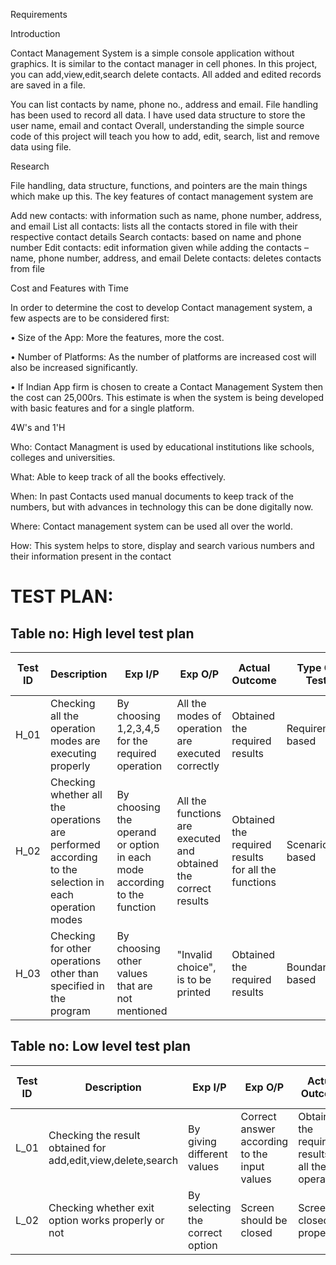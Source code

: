 Requirements

Introduction

Contact Management System is a simple console application without graphics. It is similar to the contact manager in cell phones. In this  project, you can add,view,edit,search
delete contacts. All added and edited records are saved in a file.

You can list contacts by name, phone no., address and email. File handling has been used to record all data. I have used data structure to store the user name, email and contact 
Overall, understanding the simple source code of this project will teach you how to add, edit, search, list and remove data using file.

Research

File handling, data structure, functions, and pointers are the main things which make up this. The key features of contact management system are

Add new contacts: with information such as name, phone number, address, and email
List all contacts: lists all the contacts stored in file with their respective contact details
Search contacts: based on name and phone number
Edit contacts: edit information given while adding the contacts – name, phone number, address, and email
Delete contacts: deletes contacts from file

Cost and Features with Time

In order to determine the cost to develop Contact management system, a few aspects are to be considered first:

• Size of the App: More the features, more the cost.

• Number of Platforms: As the number of platforms are increased cost will also be increased significantly.

• If Indian App firm is chosen to create a Contact Management System then the cost can 25,000rs. 
 This estimate is when the system is being developed with basic features and for a single platform.

4W's and 1'H

Who:
Contact Managment is used by educational institutions like schools, colleges and universities.

What:
Able to keep track of all the books effectively.

When:
In past Contacts used manual documents to keep track of the numbers, but with advances in technology this can be done digitally now.

Where:
Contact management system can be used all over the world.

How:
This system helps to store, display and search various  numbers and their information present in the contact

# TEST PLAN:

## Table no: High level test plan

| **Test ID** | **Description**                                              | **Exp I/P** | **Exp O/P** | **Actual Outcome** |**Type Of Test**  | **Pass or fail**                | 
|-------------|--------------------------------------------------------------|------------|-------------|----------------|------------------|----------------------------------|
|  H_01       |Checking all the operation modes are executing properly |  By choosing 1,2,3,4,5 for the required operation| All the modes of operation are executed correctly|Obtained the required results|Requirement based |Pass      |
|  H_02       |Checking whether all the operations are performed according to the selection in each operation modes| By choosing the operand or option in each mode according to the function  | All the functions are executed and obtained the correct results |Obtained the required results for all the functions|Scenario based    |Pass |
|  H_03       |Checking for other operations other than specified in the program|  By choosing other values that are not mentioned| "Invalid choice", is to be printed|Obtained the required results|Boundary based    |Pass         |

## Table no: Low level test plan

| **Test ID** | **Description**                                              | **Exp I/P** | **Exp O/P** | **Actual Outcome** |**Type Of Test**  | **Pass or fail**| 
|-------------|--------------------------------------------------------------|------------|-------------|----------------|------------------|------------------|
|  L_01       |Checking the result obtained for add,edit,view,delete,search  |    By giving different values| Correct answer according to the input values |Obtained the required results for all the operations|Requirement based    |Pass |
|  L_02       |Checking whether exit option works properly or not  |    By selecting the correct option| Screen should be closed  |Screen closed properly |Scenario based    |Pass|
